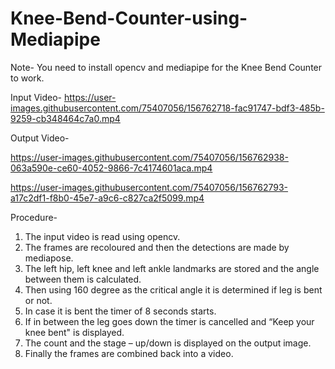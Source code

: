 # Knee-Bend-Counter-using-Mediapipe

Note- You need to install opencv and mediapipe for the Knee Bend Counter to work. 

Input Video-
https://user-images.githubusercontent.com/75407056/156762718-fac91747-bdf3-485b-9259-cb348464c7a0.mp4

Output Video-

https://user-images.githubusercontent.com/75407056/156762938-063a590e-ce60-4052-9866-7c4174601aca.mp4


https://user-images.githubusercontent.com/75407056/156762793-a17c2df1-f8b0-45e7-a9c6-c827ca2f5099.mp4



Procedure-
1) The input video is read using opencv.
2) The frames are recoloured and then the detections are made by mediapose.
3) The left hip, left knee and left ankle landmarks are stored and the angle between them is calculated.
4) Then using 160 degree as the critical angle it is determined if leg is bent or not.
5) In case it is bent the timer of 8 seconds starts.
6) If in between the leg goes down the timer is cancelled and “Keep your knee bent" is displayed.
7) The count and the stage – up/down is displayed on the output image. 
8) Finally the frames are combined back into a video.



